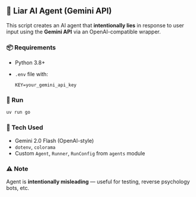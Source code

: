 

## 🤖 Liar AI Agent (Gemini API)

This script creates an AI agent that **intentionally lies** in response to user input using the **Gemini API** via an OpenAI-compatible wrapper.

### 📦 Requirements

* Python 3.8+
* `.env` file with:

  ```
  KEY=your_gemini_api_key
  ```

### 🚀 Run

```bash
uv run go
```

### 🔧 Tech Used

* Gemini 2.0 Flash (OpenAI-style)
* `dotenv`, `colorama`
* Custom `Agent`, `Runner`, `RunConfig` from `agents` module

### ⚠️ Note

Agent is **intentionally misleading** — useful for testing, reverse psychology bots, etc.
